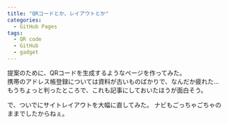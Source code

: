 ```yaml
---
title: "QRコードとか、レイアウトとか"
categories:
  - GitHub Pages
tags:
  - QR code
  - GitHub
  - gadget
---
```

提案のために、QRコードを生成するようなページを作ってみた。  
携帯のアドレス帳登録については資料が古いものばかりで、なんだか疲れた…  
もうちょっと判ったところで、これも記事にしておいたほうが面白そう。

で、ついでにサイトレイアウトを大幅に直してみた。
ナビもごっちゃごちゃのままでしたからねぇ。